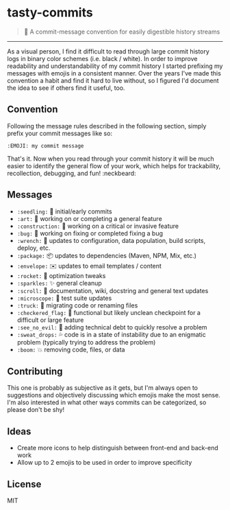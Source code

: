 # tasty-commits

> :lollipop: A commit-message convention for easily digestible history streams

---

As a visual person, I find it difficult to read through large commit history logs in binary color schemes (i.e. black / white).
In order to improve readability and understandability of my commit history I started prefixing my messages with emojis 
in a consistent manner. Over the years I've made this convention a habit and find it hard to live without, so I figured 
I'd document the idea to see if others find it useful, too.

## Convention

Following the message rules described in the following section, simply prefix your commit messages like so:

`:EMOJI: my commit message`

That's it. Now when you read through your commit history it will be much easier to identify the general flow of your work, which
helps for trackability, recollection, debugging, and fun! :neckbeard:

## Messages

- `:seedling:` :seedling: initial/early commits
- `:art:` :art: working on or completing a general feature
- `:construction:` :construction: working on a critical or invasive feature
- `:bug:` :bug: working on fixing or completed fixing a bug
- `:wrench:` :wrench: updates to configuration, data population, build scripts, deploy, etc.
- `:package:` :package: updates to dependencies (Maven, NPM, Mix, etc.)
- `:envelope:` :envelope: updates to email templates / content
- `:rocket:` :rocket: optimization tweaks
- `:sparkles:` :sparkles: general cleanup
- `:scroll:` :scroll: documentation, wiki, docstring and general text updates
- `:microscope:` :microscope: test suite updates
- `:truck:` :truck: migrating code or renaming files
- `:checkered_flag:` :checkered_flag: functional but likely unclean checkpoint for a difficult or large feature
- `:see_no_evil:` :see_no_evil: adding technical debt to quickly resolve a problem
- `:sweat_drops:` :sweat_drops: code is in a state of instability due to an enigmatic problem (typically trying to address the problem)
- `:boom:` :boom: removing code, files, or data

## Contributing

This one is probably as subjective as it gets, but I'm always open to suggestions and objectively discussing which emojis make the most sense.
I'm also interested in what other ways commits can be categorized, so please don't be shy!

## Ideas

- Create more icons to help distinguish between front-end and back-end work
- Allow up to 2 emojis to be used in order to improve specificity

## License

MIT

